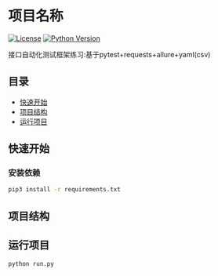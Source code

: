 # 项目名称

[![License](https://img.shields.io/badge/license-MIT-blue.svg)](LICENSE)
[![Python Version](https://img.shields.io/badge/python-3.8%2B-blue)](https://www.python.org/)

接口自动化测试框架练习:基于pytest+requests+allure+yaml(csv)

## 目录
- [快速开始](#快速开始)
- [项目结构](#项目结构)
- [运行项目](#运行项目)


## 快速开始
### 安装依赖
```bash
pip3 install -r requirements.txt
```
## 项目结构


## 运行项目
```bash
python run.py
```


